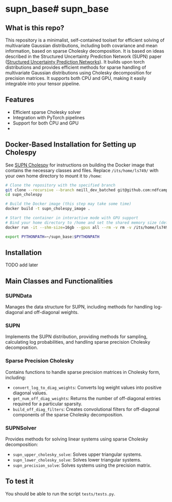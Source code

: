# supn_base# supn_base

## What is this repo?

This repository is a minimalist, self-contained toolset for efficient solving of multivariate Gaussian distributions, including both covariance and mean information, based on sparse Cholesky decomposition. It is based on ideas described in the Structured Uncertainty Prediction Network (SUPN) paper ([Structured Uncertainty Prediction Networks](https://arxiv.org/abs/1802.07079)). It builds upon torch distributions and provides efficient methods for sparse handling of multivariate Gaussian distributions using Cholesky decomposition for precision matrices. It supports both CPU and GPU, making it easily integrable into your tensor pipeline.

## Features
- Efficient sparse Cholesky solver
- Integration with PyTorch pipelines
- Support for both CPU and GPU
- 
## Docker-Based Installation for Setting up Cholespy

See [SUPN Cholespy](https://github.com/ndfcampbell/supn_cholespy/tree/neill_dev_batched) for instructions on building the Docker image that contains the necessary classes and files. Replace `/its/home/ls749/` with your own home directory to mount it to `/home`:

```bash
# Clone the repository with the specified branch
git clone --recursive --branch neill_dev_batched git@github.com:ndfcampbell/supn_cholespy.git
cd supn_cholespy

# Build the Docker image (this step may take some time)
docker build -t supn_cholespy_image .

# Start the container in interactive mode with GPU support
# Bind your home directory to /home and set the shared memory size (default: 16GB). Adjust as needed.
docker run -it --shm-size=16gb --gpus all --rm -v rm -v /its/home/ls749/:/home -w /home supn_cholespy_image bash

export PYTHONPATH=~/supn_base:$PYTHONPATH

```
## Installation



TODO add later
## Main Classes and Functionalities

### SUPNData
Manages the data structure for SUPN, including methods for handling log-diagonal and off-diagonal weights.

### SUPN
Implements the SUPN distribution, providing methods for sampling, calculating log probabilities, and handling sparse precision Cholesky decomposition.

### Sparse Precision Cholesky
Contains functions to handle sparse precision matrices in Cholesky form, including:
- `convert_log_to_diag_weights`: Converts log weight values into positive diagonal values.
- `get_num_off_diag_weights`: Returns the number of off-diagonal entries required for a particular sparsity.
- `build_off_diag_filters`: Creates convolutional filters for off-diagonal components of the sparse Cholesky decomposition.

### SUPNSolver
Provides methods for solving linear systems using sparse Cholesky decomposition:
- `supn_upper_cholesky_solve`: Solves upper triangular systems.
- `supn_lower_cholesky_solve`: Solves lower triangular systems.
- `supn_precision_solve`: Solves systems using the precision matrix.



## To test it

You should be able to run the script `tests/tests.py`.


